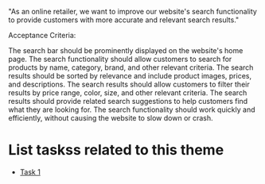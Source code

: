 "As an online retailer, we want to improve our website's search functionality to
provide customers with more accurate and relevant search results."

<!--
 You are missing the customer's or the stakeholder's actions on the initiative or the stories that help build out this initiative.
-->

Acceptance Criteria:

The search bar should be prominently displayed on the website's home page. The
search functionality should allow customers to search for products by name,
category, brand, and other relevant criteria. The search results should be
sorted by relevance and include product images, prices, and descriptions. The
search results should allow customers to filter their results by price range,
color, size, and other relevant criteria. The search results should provide
related search suggestions to help customers find what they are looking for. The
search functionality should work quickly and efficiently, without causing the
website to slow down or crash.

# List taskss related to this theme

* [Task 1](documentation/theme_1/initiatives/epics/stories/tasks/task1.md)